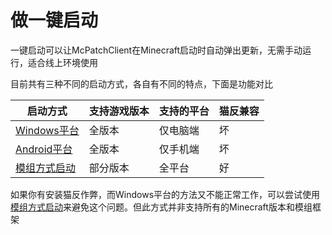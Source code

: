 # 做一键启动

一键启动可以让McPatchClient在Minecraft启动时自动弹出更新，无需手动运行，适合线上环境使用

目前共有三种不同的启动方式，各自有不同的特点，下面是功能对比

| 启动方式                                     | 支持游戏版本 | 支持的平台 | 猫反兼容 |
| -------------------------------------------- | ------------ | ---------- | -------- |
| [Windows平台](tutorial-autostart-windows.md) | 全版本       | 仅电脑端   | 坏       |
| [Android平台](tutorial-autostart-android.md) | 全版本       | 仅手机端   | 坏       |
| [模组方式启动](tutorial-autostart-module.md) | 部分版本     | 全平台     | 好       |

如果你有安装猫反作弊，而Windows平台的方法又不能正常工作，可以尝试使用[模组方式启动](tutorial-autostart-module.md)来避免这个问题。但此方式并非支持所有的Minecraft版本和模组框架
